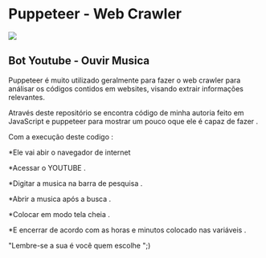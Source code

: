
# Puppeteer - Web Crawler
![](https://img.olhardigital.com.br/wp-content/uploads/2019/08/20190809033418-1536x977.jpg)
## Bot Youtube - Ouvir Musica 


Puppeteer é muito utilizado geralmente para fazer o web crawler para análisar os códigos contidos em websites, visando extrair informações relevantes. 

Através deste repositório se encontra código de minha autoria feito em JavaScript e puppeteer para mostrar um pouco oque ele é capaz de fazer .


Com a execução deste codigo :

*Ele vai abir o navegador de internet  

*Acessar o YOUTUBE .

*Digitar a musica na barra de pesquisa .

*Abrir a musica após a busca .

*Colocar em modo tela cheia .

*E encerrar de acordo com as horas e minutos colocado nas variáveis .



"Lembre-se a sua é você quem escolhe ";)
